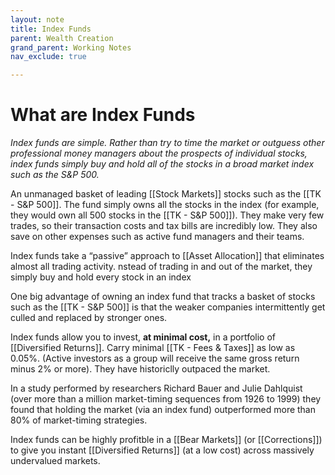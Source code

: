 ```yaml
---
layout: note
title: Index Funds
parent: Wealth Creation
grand_parent: Working Notes
nav_exclude: true

---
```

# What are Index Funds
_Index funds are simple. Rather than try to time the market or outguess other professional money managers about the prospects of individual stocks, index funds simply buy and hold all of the stocks in a broad market index such as the S&P 500._

An unmanaged basket of leading [[Stock Markets]] stocks such as the [[TK - S&P 500]]. The fund simply owns all the stocks in the index (for example, they would own all 500 stocks in the [[TK - S&P 500]]). They make very few trades, so their transaction costs and tax bills are incredibly low. They also save on other expenses such as active fund managers and their teams.

Index funds take a “passive” approach to [[Asset Allocation]] that eliminates almost all trading activity. nstead of trading in and out of the market, they simply buy and hold every stock in an index

One big advantage of owning an index fund that tracks a basket of stocks such as the [[TK - S&P 500]] is that the weaker companies intermittently get culled and replaced by stronger ones.

Index funds allow you to invest, **at minimal cost,** in a portfolio of [[Diversified Returns]]. Carry minimal [[TK - Fees & Taxes]] as low as 0.05%. (Active investors as a group will receive the same gross return minus 2% or more). They have historiclly outpaced the market. 

In a study performed by researchers Richard Bauer and Julie Dahlquist (over more than a million market-timing sequences from 1926 to 1999) they found that holding the market (via an index fund) outperformed more than 80% of market-timing strategies.

Index funds can be highly profitble in a [[Bear Markets]] (or [[Corrections]]) to give you instant [[Diversified Returns]] (at a low cost) across massively undervalued markets.